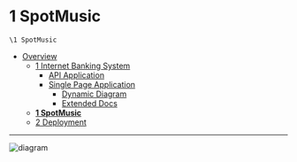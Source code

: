 # 1 SpotMusic

`\1 SpotMusic`

* [Overview](../README.md)
  * [1 Internet Banking System](../1%20Internet%20Banking%20System/README.md)
    * [API Application](../1%20Internet%20Banking%20System/API%20Application/README.md)
    * [Single Page Application](../1%20Internet%20Banking%20System/Single%20Page%20Application/README.md)
      * [Dynamic Diagram](../1%20Internet%20Banking%20System/Single%20Page%20Application/Dynamic%20Diagram/README.md)
      * [Extended Docs](../1%20Internet%20Banking%20System/Single%20Page%20Application/Extended%20Docs/README.md)
  * [**1 SpotMusic**](../1%20SpotMusic/README.md)
  * [2 Deployment](../2%20Deployment/README.md)

---

![diagram](https://www.plantuml.com/plantuml/svg/0/hLPTRjj647utu3jCXG9n03b2YpmLA117TcCNJgHACeey2KDo8crDxj0xIwb2qSCKUGXwW9x05ojcIKaa9Hfk4GdwuN3c--P_-KOyEbzawUd9DyR6QP4GBBtFvOV1mE7wrSBuPH4LGYvcwydwLp5dWpn5gqRdufFKH8FXw_EnYkxUtmuo54zkC7mz7tAMirMRF12SdaolHx_EnrUJwUZ3V3oQp2ONDxEpbwSdB-3sukFeRZQ_lVffDf_SlBiEujCJRtnAS6bmuJ13I0ZK3JIM72GCqvpz-q9ChBfZSiBsh902dU4-zEwaUFpB6MvezketOivAG41lLjXxUNeotEAVIJRFE38fzQ5taQScLXq66tuKvfvzQkn0rkQJr-kBc4GOIYCbbPnz5aZRm6kAcgXhYXJ24SPrh3L51q2d9zEDUChcRxcm2RhDMVnT7thx25_27we50D0WNQ2dDMuKVNm3xyeh9TDFTGavEWmvSQn14FYbOw-1Be30KM8SnOOjPcGzgu9ZZr8wTa2P92nzw5rUZgOmTkmfzeRjbZD87hyyVkQIKSk03mM9mggDei8HM8nZBgoVOsxwqDjbvxoIdsDk53_V-2NRFdn2yHVZ6nKDQv5XeGrjOWmk379ocH5v_CmTmHomTR9eVdDdR6noJFlWoBEp8Ld14aKdQ9CQySSITnafMvHorA1JWOABPuSBWYfO5Rr56mVu11CMq0-wXyAiM21oXMUfSNT4npavrEh8VCtkdbo3V7_tlBnRZtnHM1EpQ-RWoZhpK51iTerIEeVUuUhnRu4azDcAdAQyh4TY62W3Jx_xK8J34fYvv4Jniba8SrvAGth2Fn1oAnEJg6Yg_n-_SBK_dgGyGcgicCNIoq43R6yyqGaJYZaZcsYF_KFrCW11emcwQO-KOyVSNOpGxSuWe81xjXUb7_lDyhsEAOjVE9h-SWkQINBbXe7grUhRxMmcqT7HJ48FvoMaFAJ7sfUWaB2WTuavmjF2VmukGeH2dMFOGRIhGujnLuDdK8UjAfYkqBMBiMN-KvCVlYQKxa-n-YbqOptfwAj9MwayKTeQDUlzDWvd2wgNrxFPU3huUJhwK3C8IC_MBhMQfqk7nJQsklB1Cf_iJvXEpeRr_x9gZVIJvZk0XgFjJhybumk7Wok9dV41PZpzE1oDtpKnAjjdsBGiglEWijcvMMdEFv1PB2FkMkLV0w3BvpfCjtLzTSySMld4BiFs1gx3rTBMhDV1K5PEGJdbrGvfpzdHx1uisGFiAj3_Wbs-Ny1XFhRkrqH9goWrd6SYF1HKw7eO5v4-Jq96Ld11cJewdDnTXkrKf6aVVfFmyFMjnuN0Zz13sTXunzJL0XL-npF2aArmHdhCLCJozOc5qCNBQbeF6UsEijoq35TJ9LzJj6I-xpzDtzspxJ9fBz0gC6EgctP_dWPoon3fuZ_Q3s_89aMM_Wi0)